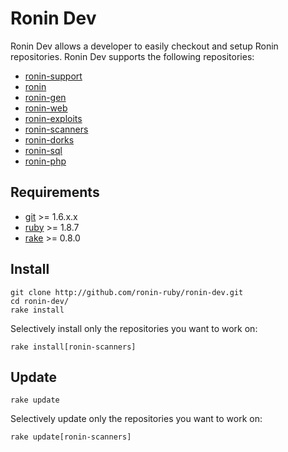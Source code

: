 # Ronin Dev

Ronin Dev allows a developer to easily checkout and setup Ronin repositories.
Ronin Dev supports the following repositories:

* [ronin-support](http://github.com/ronin-ruby/ronin-support)
* [ronin](http://github.com/ronin-ruby/ronin)
* [ronin-gen](http://github.com/ronin-ruby/ronin-gen)
* [ronin-web](http://github.com/ronin-ruby/ronin-web)
* [ronin-exploits](http://github.com/ronin-ruby/ronin-exploits)
* [ronin-scanners](http://github.com/ronin-ruby/ronin-scanners)
* [ronin-dorks](http://github.com/ronin-ruby/ronin-dorks)
* [ronin-sql](http://github.com/ronin-ruby/ronin-sql)
* [ronin-php](http://github.com/ronin-ruby/ronin-php)

## Requirements

* [git](http://www.git-scm.com) >= 1.6.x.x
* [ruby](http://www.ruby-lang.org) >= 1.8.7
* [rake](http://rake.rubyforge.org/) >= 0.8.0

## Install

    git clone http://github.com/ronin-ruby/ronin-dev.git
    cd ronin-dev/
    rake install

Selectively install only the repositories you want to work on:

    rake install[ronin-scanners]

## Update

    rake update

Selectively update only the repositories you want to work on:

    rake update[ronin-scanners]

